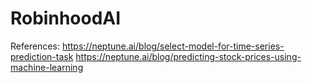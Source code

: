 # RobinhoodAI
References: 
https://neptune.ai/blog/select-model-for-time-series-prediction-task
https://neptune.ai/blog/predicting-stock-prices-using-machine-learning
